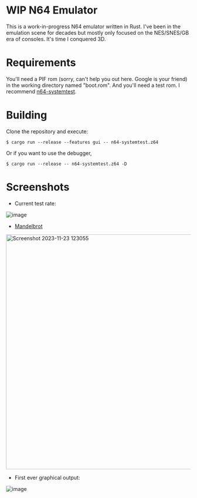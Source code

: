# WIP N64 Emulator

This is a work-in-progress N64 emulator written in Rust. I've been in the
emulation scene for decades but mostly only focused on the NES/SNES/GB era of
consoles. It's time I conquered 3D.

# Requirements

You'll need a PIF rom (sorry, can't help you out here. Google is your friend)
in the working directory named "boot.rom".  And you'll need a test rom. I
recommend [n64-systemtest](https://github.com/lemmy-64/n64-systemtest).

# Building

Clone the repository and execute:

```
$ cargo run --release --features gui -- n64-systemtest.z64
```

Or if you want to use the debugger,

```
$ cargo run --release -- n64-systemtest.z64 -D
```

# Screenshots

* Current test rate:

![image](https://github.com/sarchar/n64/assets/4928176/7b206464-8b36-4a8a-838c-7800696358ec)

* [Mandelbrot](https://github.com/PeterLemon/N64/tree/master/CP1/Fractal/32BPP/640X480/Mandelbrot/Double)

<img width="640" alt="Screenshot 2023-11-23 123055" src="https://github.com/sarchar/n64/assets/4928176/1a7b5ec1-c1d2-41f6-b131-377f195c0a45">

* First ever graphical output:

![image](https://github.com/sarchar/n64/assets/4928176/01de0e3a-be14-4d40-aa44-223c0f96d9ae)
